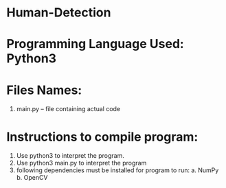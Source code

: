 # Human-Detection

# Programming Language Used: Python3


# Files Names:

1.	main.py – file containing actual code


# Instructions to compile program:

1.	Use python3 to interpret the program.
2.	Use python3 main.py <folder-name> to interpret the program
3.	following dependencies must be installed for program to run:
a.	NumPy
b.	OpenCV
